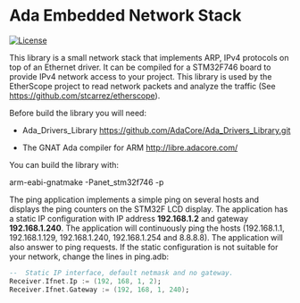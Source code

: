 # Ada Embedded Network Stack

[![License](http://img.shields.io/badge/license-APACHE2-blue.svg)](LICENSE)

This library is a small network stack that implements ARP, IPv4 protocols
on top of an Ethernet driver.  It can be compiled for a STM32F746 board
to provide IPv4 network access to your project.  This library is used
by the EtherScope project to read network packets and analyze the traffic
(See https://github.com/stcarrez/etherscope).

Before build the library you will need:

* Ada_Drivers_Library
  https://github.com/AdaCore/Ada_Drivers_Library.git

* The GNAT Ada compiler for ARM
  http://libre.adacore.com/

You can build the library with:

  arm-eabi-gnatmake -Panet_stm32f746 -p

The ping application implements a simple ping on several hosts and displays
the ping counters on the STM32F LCD display.  The application has a static
IP configuration with IP address **192.168.1.2** and gateway **192.168.1.240**.
The application will continuously ping the hosts (192.168.1.1, 192.168.1.129,
192.168.1.240, 192.168.1.254 and 8.8.8.8).  The application will also answer
to ping requests.  If the static configuration is not suitable for your
network, change the lines in ping.adb:

```ada
--  Static IP interface, default netmask and no gateway.
Receiver.Ifnet.Ip := (192, 168, 1, 2);
Receiver.Ifnet.Gateway := (192, 168, 1, 240);
```
